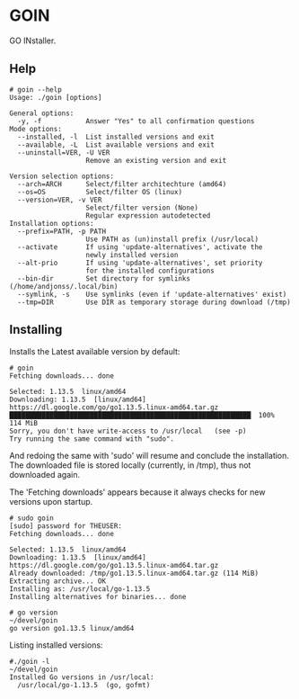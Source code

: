 # GOIN

GO INstaller.


## Help

    # goin --help
    Usage: ./goin [options]

    General options:
      -y, -f           Answer "Yes" to all confirmation questions
    Mode options:
      --installed, -l  List installed versions and exit
      --available, -L  List available versions and exit
      --uninstall=VER, -U VER
                       Remove an existing version and exit

    Version selection options:
      --arch=ARCH      Select/filter architechture (amd64)
      --os=OS          Select/filter OS (linux)
      --version=VER, -v VER
                       Select/filter version (None)
                       Regular expression autodetected
    Installation options:
      --prefix=PATH, -p PATH
                       Use PATH as (un)install prefix (/usr/local)
      --activate       If using 'update-alternatives', activate the
                       newly installed version
      --alt-prio       If using 'update-alternatives', set priority
                       for the installed configurations
      --bin-dir        Set directory for symlinks (/home/andjonss/.local/bin)
      --symlink, -s    Use symlinks (even if 'update-alternatives' exist)
      --tmp=DIR        Use DIR as temporary storage during download (/tmp)


## Installing

Installs the Latest available version by default:

    # goin
	Fetching downloads... done

    Selected: 1.13.5  linux/amd64
    Downloading: 1.13.5  [linux/amd64]   https://dl.google.com/go/go1.13.5.linux-amd64.tar.gz
    ████████████████████████████████████████████████████████████▏ 100%  114 MiB
    Sorry, you don't have write-access to /usr/local   (see -p)
    Try running the same command with "sudo".

And redoing the same with 'sudo' will resume and conclude the
installation. The downloaded file is stored locally (currently, in
/tmp), thus not downloaded again.

The 'Fetching downloads' appears because it always checks for new
versions upon startup.

    # sudo goin
    [sudo] password for THEUSER:
    Fetching downloads... done

    Selected: 1.13.5  linux/amd64
    Downloading: 1.13.5  [linux/amd64]   https://dl.google.com/go/go1.13.5.linux-amd64.tar.gz
    Already downloaded: /tmp/go1.13.5.linux-amd64.tar.gz (114 MiB)
    Extracting archive... OK
    Installing as: /usr/local/go-1.13.5
    Installing alternatives for binaries... done

    # go version                                                                                                          ~/devel/goin
    go version go1.13.5 linux/amd64

Listing installed versions:

	#./goin -l                                                                                                           ~/devel/goin
    Installed Go versions in /usr/local:
      /usr/local/go-1.13.5  (go, gofmt)
